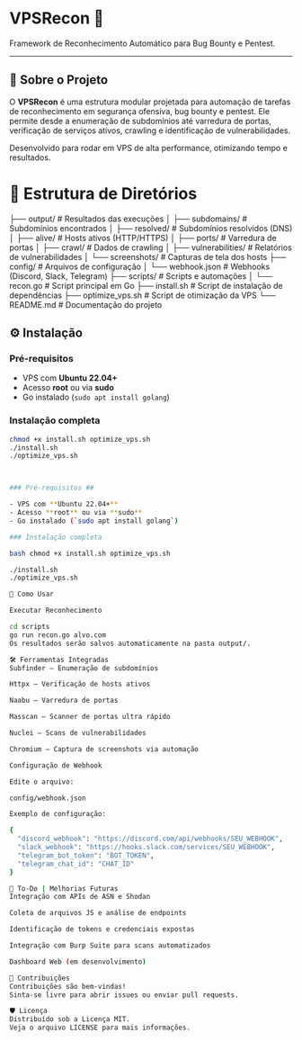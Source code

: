 # VPSRecon 🚀

Framework de Reconhecimento Automático para Bug Bounty e Pentest.

---

## 📌 Sobre o Projeto

O **VPSRecon** é uma estrutura modular projetada para automação de tarefas de reconhecimento em segurança ofensiva, bug bounty e pentest. Ele permite desde a enumeração de subdomínios até varredura de portas, verificação de serviços ativos, crawling e identificação de vulnerabilidades.

Desenvolvido para rodar em VPS de alta performance, otimizando tempo e resultados.

# 📁 Estrutura de Diretórios

├── output/ # Resultados das execuções
│ ├── subdomains/ # Subdomínios encontrados
│ ├── resolved/ # Subdomínios resolvidos (DNS)
│ ├── alive/ # Hosts ativos (HTTP/HTTPS)
│ ├── ports/ # Varredura de portas
│ ├── crawl/ # Dados de crawling
│ ├── vulnerabilities/ # Relatórios de vulnerabilidades
│ └── screenshots/ # Capturas de tela dos hosts
├── config/ # Arquivos de configuração
│ └── webhook.json # Webhooks (Discord, Slack, Telegram)
├── scripts/ # Scripts e automações
│ └── recon.go # Script principal em Go
├── install.sh # Script de instalação de dependências
├── optimize_vps.sh # Script de otimização da VPS
└── README.md # Documentação do projeto


## ⚙️ Instalação ##

### Pré-requisitos

- VPS com **Ubuntu 22.04+**
- Acesso **root** ou via **sudo**
- Go instalado (`sudo apt install golang`)

### Instalação completa

```bash
chmod +x install.sh optimize_vps.sh
./install.sh
./optimize_vps.sh



### Pré-requisitos ##

- VPS com **Ubuntu 22.04+**
- Acesso **root** ou via **sudo**
- Go instalado (`sudo apt install golang`)

### Instalação completa

bash chmod +x install.sh optimize_vps.sh

./install.sh
./optimize_vps.sh

🚀 Como Usar

Executar Reconhecimento

cd scripts
go run recon.go alvo.com
Os resultados serão salvos automaticamente na pasta output/.

🛠️ Ferramentas Integradas
Subfinder – Enumeração de subdomínios

Httpx – Verificação de hosts ativos

Naabu – Varredura de portas

Masscan – Scanner de portas ultra rápido

Nuclei – Scans de vulnerabilidades

Chromium – Captura de screenshots via automação

Configuração de Webhook

Edite o arquivo:

config/webhook.json

Exemplo de configuração:

{
  "discord_webhook": "https://discord.com/api/webhooks/SEU_WEBHOOK",
  "slack_webhook": "https://hooks.slack.com/services/SEU_WEBHOOK",
  "telegram_bot_token": "BOT_TOKEN",
  "telegram_chat_id": "CHAT_ID"
}

🧠 To-Do | Melhorias Futuras
Integração com APIs de ASN e Shodan

Coleta de arquivos JS e análise de endpoints

Identificação de tokens e credenciais expostas

Integração com Burp Suite para scans automatizados

Dashboard Web (em desenvolvimento)

🤝 Contribuições
Contribuições são bem-vindas!
Sinta-se livre para abrir issues ou enviar pull requests.

🛡️ Licença
Distribuído sob a Licença MIT.
Veja o arquivo LICENSE para mais informações.

